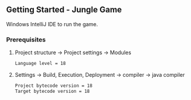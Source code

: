 ## Getting Started - Jungle Game
Windows IntelliJ IDE to run the game.

### Prerequisites
1.	Project structure -> Project settings -> Modules
    ```sh
    Language level = 18
    ```
2.  Settings -> Build, Execution, Deployment -> compiler -> java compiler
    ```sh
    Project bytecode version = 18
    Target bytecode version = 18
    ```
